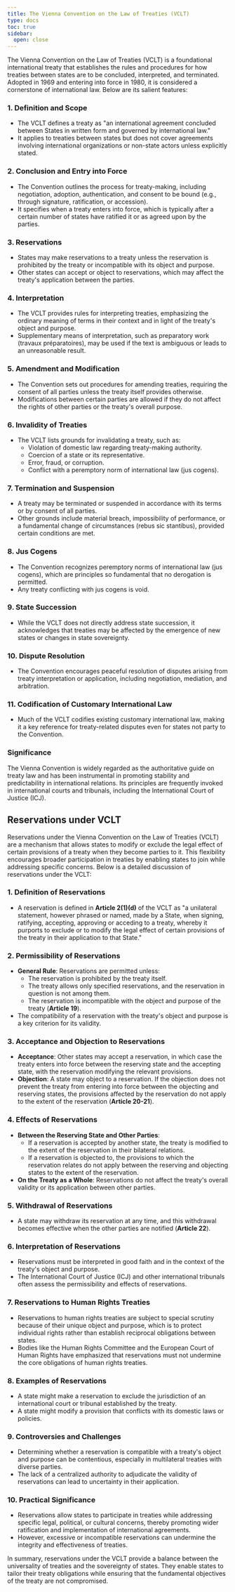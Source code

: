 ```yaml
---
title: The Vienna Convention on the Law of Treaties (VCLT)
type: docs
toc: true
sidebar:
  open: close
---
```

The Vienna Convention on the Law of Treaties (VCLT) is a foundational international treaty that establishes the rules and procedures for how treaties between states are to be concluded, interpreted, and terminated. Adopted in 1969 and entering into force in 1980, it is considered a cornerstone of international law. Below are its salient features:

### 1. **Definition and Scope**
   - The VCLT defines a treaty as "an international agreement concluded between States in written form and governed by international law."
   - It applies to treaties between states but does not cover agreements involving international organizations or non-state actors unless explicitly stated.

### 2. **Conclusion and Entry into Force**
   - The Convention outlines the process for treaty-making, including negotiation, adoption, authentication, and consent to be bound (e.g., through signature, ratification, or accession).
   - It specifies when a treaty enters into force, which is typically after a certain number of states have ratified it or as agreed upon by the parties.

### 3. **Reservations**
   - States may make reservations to a treaty unless the reservation is prohibited by the treaty or incompatible with its object and purpose.
   - Other states can accept or object to reservations, which may affect the treaty's application between the parties.

### 4. **Interpretation**
   - The VCLT provides rules for interpreting treaties, emphasizing the ordinary meaning of terms in their context and in light of the treaty's object and purpose.
   - Supplementary means of interpretation, such as preparatory work (travaux préparatoires), may be used if the text is ambiguous or leads to an unreasonable result.

### 5. **Amendment and Modification**
   - The Convention sets out procedures for amending treaties, requiring the consent of all parties unless the treaty itself provides otherwise.
   - Modifications between certain parties are allowed if they do not affect the rights of other parties or the treaty's overall purpose.

### 6. **Invalidity of Treaties**
   - The VCLT lists grounds for invalidating a treaty, such as:
     - Violation of domestic law regarding treaty-making authority.
     - Coercion of a state or its representative.
     - Error, fraud, or corruption.
     - Conflict with a peremptory norm of international law (jus cogens).

### 7. **Termination and Suspension**
   - A treaty may be terminated or suspended in accordance with its terms or by consent of all parties.
   - Other grounds include material breach, impossibility of performance, or a fundamental change of circumstances (rebus sic stantibus), provided certain conditions are met.

### 8. **Jus Cogens**
   - The Convention recognizes peremptory norms of international law (jus cogens), which are principles so fundamental that no derogation is permitted.
   - Any treaty conflicting with jus cogens is void.

### 9. **State Succession**
   - While the VCLT does not directly address state succession, it acknowledges that treaties may be affected by the emergence of new states or changes in state sovereignty.

### 10. **Dispute Resolution**
   - The Convention encourages peaceful resolution of disputes arising from treaty interpretation or application, including negotiation, mediation, and arbitration.

### 11. **Codification of Customary International Law**
   - Much of the VCLT codifies existing customary international law, making it a key reference for treaty-related disputes even for states not party to the Convention.

### Significance
The Vienna Convention is widely regarded as the authoritative guide on treaty law and has been instrumental in promoting stability and predictability in international relations. Its principles are frequently invoked in international courts and tribunals, including the International Court of Justice (ICJ).

## Reservations under VCLT

Reservations under the Vienna Convention on the Law of Treaties (VCLT) are a mechanism that allows states to modify or exclude the legal effect of certain provisions of a treaty when they become parties to it. This flexibility encourages broader participation in treaties by enabling states to join while addressing specific concerns. Below is a detailed discussion of reservations under the VCLT:

### 1. **Definition of Reservations**
   - A reservation is defined in **Article 2(1)(d)** of the VCLT as "a unilateral statement, however phrased or named, made by a State, when signing, ratifying, accepting, approving or acceding to a treaty, whereby it purports to exclude or to modify the legal effect of certain provisions of the treaty in their application to that State."

### 2. **Permissibility of Reservations**
   - **General Rule**: Reservations are permitted unless:
     - The reservation is prohibited by the treaty itself.
     - The treaty allows only specified reservations, and the reservation in question is not among them.
     - The reservation is incompatible with the object and purpose of the treaty (**Article 19**).
   - The compatibility of a reservation with the treaty's object and purpose is a key criterion for its validity.

### 3. **Acceptance and Objection to Reservations**
   - **Acceptance**: Other states may accept a reservation, in which case the treaty enters into force between the reserving state and the accepting state, with the reservation modifying the relevant provisions.
   - **Objection**: A state may object to a reservation. If the objection does not prevent the treaty from entering into force between the objecting and reserving states, the provisions affected by the reservation do not apply to the extent of the reservation (**Article 20-21**).

### 4. **Effects of Reservations**
   - **Between the Reserving State and Other Parties**:
     - If a reservation is accepted by another state, the treaty is modified to the extent of the reservation in their bilateral relations.
     - If a reservation is objected to, the provisions to which the reservation relates do not apply between the reserving and objecting states to the extent of the reservation.
   - **On the Treaty as a Whole**: Reservations do not affect the treaty's overall validity or its application between other parties.

### 5. **Withdrawal of Reservations**
   - A state may withdraw its reservation at any time, and this withdrawal becomes effective when the other parties are notified (**Article 22**).

### 6. **Interpretation of Reservations**
   - Reservations must be interpreted in good faith and in the context of the treaty's object and purpose.
   - The International Court of Justice (ICJ) and other international tribunals often assess the permissibility and effects of reservations.

### 7. **Reservations to Human Rights Treaties**
   - Reservations to human rights treaties are subject to special scrutiny because of their unique object and purpose, which is to protect individual rights rather than establish reciprocal obligations between states.
   - Bodies like the Human Rights Committee and the European Court of Human Rights have emphasized that reservations must not undermine the core obligations of human rights treaties.

### 8. **Examples of Reservations**
   - A state might make a reservation to exclude the jurisdiction of an international court or tribunal established by the treaty.
   - A state might modify a provision that conflicts with its domestic laws or policies.

### 9. **Controversies and Challenges**
   - Determining whether a reservation is compatible with a treaty's object and purpose can be contentious, especially in multilateral treaties with diverse parties.
   - The lack of a centralized authority to adjudicate the validity of reservations can lead to uncertainty in their application.

### 10. **Practical Significance**
   - Reservations allow states to participate in treaties while addressing specific legal, political, or cultural concerns, thereby promoting wider ratification and implementation of international agreements.
   - However, excessive or incompatible reservations can undermine the integrity and effectiveness of treaties.

In summary, reservations under the VCLT provide a balance between the universality of treaties and the sovereignty of states. They enable states to tailor their treaty obligations while ensuring that the fundamental objectives of the treaty are not compromised.
